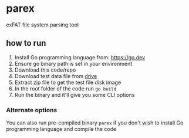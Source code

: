 # parex
exFAT file system parsing tool

## how to run

1. Install Go programming language from: https://go.dev
2. Ensure go binary path is set in your environment
3. Download this code/repo
4. Download test data file from
   [drive](https://1drv.ms/u/s!AjhUHZpDcRgThoVjAmiPeAOJg0YQBg?e=07aiPa)
5. Extract zip file to get the test file disk image
6. In the root folder of the code run `go build`
7. Run the binary and it'll give you some CLI options

### Alternate options

You can also run pre-compiled binary `parex` if you don't wish to install Go
programming language and compile the code
